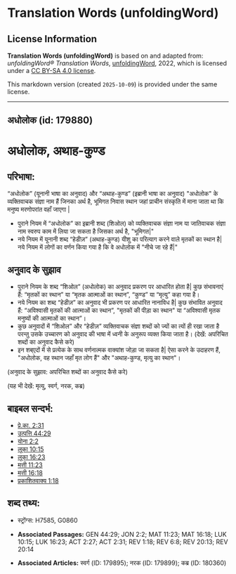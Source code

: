 # Translation Words (unfoldingWord)

## License Information

**Translation Words (unfoldingWord)** is based on and adapted from: _unfoldingWord® Translation Words_, [unfoldingWord](https://unfoldingword.org/utw), 2022, which is licensed under a [CC BY-SA 4.0 license](https://creativecommons.org/licenses/by-sa/4.0/legalcode.en).

This markdown version (created `2025-10-09`) is provided under the same license.



--------------------------------

## अधोलोक (id: 179880)

अधोलोक, अथाह\-कुण्ड
===================

परिभाषा:
--------

“अधोलोक” (यूनानी भाषा का अनुवाद) और “अथाह\-कुण्ड” (इब्रानी भाषा का अनुवाद) "अधोलोक" के व्यक्तिवाचक संज्ञा नाम हैं जिनका अर्थ है, भूमिगत निवास स्थान जहां प्राचीन संस्कृति में माना जाता था कि मनुष्य मरणोपरांत वहाँ जाएगा \|

* पुराने नियम में “अधोलोक” का इब्रानी शब्द (शिओल) को व्यक्तिवाचक संज्ञा नाम या जातिवाचक संज्ञा नाम स्वरुप काम में लिया जा सकता है जिसका अर्थ है, "भूमिगत\|"
* नये नियम में यूनानी शब्द “हेडीज़” (अथाह\-कुण्ड) यीशु का परित्याग करने वाले मृतकों का स्थान है\| नये नियम में लोगों का वर्णन किया गया है कि वे अधोलोक में "नीचे जा रहे हैं\|"

अनुवाद के सुझाव
---------------

* पुराने नियम के शब्द “शिओल” (अधोलोक) का अनुवाद प्रकरण पर आधारित होता है\| कुछ संभावनाएं हैं: “मृतकों का स्थान” या “मृतक आत्माओं का स्थान”, “कुण्ड” या “मृत्यु” कहा गया है।
* नये नियम का शब्द “हेडीज़” का अनुवाद भी प्रकरण पर आधारित नानाविध है\| कुछ संभावित अनुवाद हैं: “अविश्वासी मृतकों की आत्माओं का स्थान”, "मृतकों की पीड़ा का स्थान" या “अविश्वासी मृतक मनुष्यों की आत्माओं का स्थान”।
* कुछ अनुवादों में “शिओल” और “हेडीज़” व्यक्तिवाचक संज्ञा शब्दों को ज्यों का त्यों ही रखा जाता है परन्तु उसके उच्चारण को अनुवाद की भाषा में ध्वनी के अनुरूप व्यक्त किया जाता है। (देखें: अपरिचित शब्दों का अनुवाद कैसे करे)
* इन शब्एदों में से प्रत्येक के साथ वर्णनात्मक वाक्यांश जोड़ा जा सकता है\| ऐसा करने के उदाहरण हैं, "अधोलोक, वह स्थान जहाँ मृत लोग हैं" और "अथाह\-कुण्ड, मृत्यु का स्थान"।

(अनुवाद के सुझाव: अपरिचित शब्दों का अनुवाद कैसे करे)

(यह भी देखें: मृत्यु, स्वर्ग, नरक, कब्र)

बाइबल सन्दर्भ:
--------------

* [प्रे.का. 2:31](https://ref.ly/Acts2:31)
* [उत्पत्ति 44:29](https://ref.ly/Gen44:29)
* [योना 2:2](https://ref.ly/Jonah2:2)
* [लूका 10:15](https://ref.ly/Luke10:15)
* [लूका 16:23](https://ref.ly/Luke16:23)
* [मत्ती 11:23](https://ref.ly/Matt11:23)
* [मत्ती 16:18](https://ref.ly/Matt16:18)
* [प्रकाशितवाक्य 1:18](https://ref.ly/Rev1:18)

शब्द तथ्य:
----------

* स्ट्रोंग्स: H7585, G0860

* **Associated Passages:** GEN 44:29; JON 2:2; MAT 11:23; MAT 16:18; LUK 10:15; LUK 16:23; ACT 2:27; ACT 2:31; REV 1:18; REV 6:8; REV 20:13; REV 20:14
* **Associated Articles:** स्वर्ग (ID: 179895); नरक (ID: 179899); कब्र (ID: 180360)

